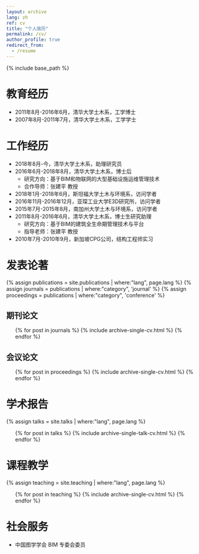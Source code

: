 ```yaml
---
layout: archive
lang: zh
ref: cv
title: "个人简历"
permalink: /cv/
author_profile: true
redirect_from:
  - /resume
---
```


{% include base_path %}

教育经历
====
* 2011年8月-2016年6月，清华大学土木系，工学博士
* 2007年8月-2011年7月，清华大学土木系，工学学士

工作经历
====
* 2018年8月-今，清华大学土木系，助理研究员
* 2016年6月-2018年8月，清华大学土木系，博士后
  * 研究方向：基于BIM和物联网的大型基础设施运维管理技术
  * 合作导师：张建平 教授
* 2018年1月-2018年6月，斯坦福大学土木与环境系，访问学者
* 2016年11月-2016年12月，亚琛工业大学E3D研究所，访问学者
* 2015年7月-2015年8月，南加州大学土木与环境系，访问学者
* 2011年8月-2016年6月，清华大学土木系，博士生研究助理
  * 研究方向：基于BIM的建筑全生命期管理技术与平台
  * 指导老师：张建平 教授
* 2010年7月-2010年9月，新加坡CPG公司，结构工程师实习

发表论著
====
  {% assign publications = site.publications | where:"lang", page.lang %}
  {% assign journals = publications | where:"category", 'journal' %}
  {% assign proceedings = publications | where:"category", 'conference' %}

<h2>期刊论文</h2>
  <ul>{% for post in journals %}
    {% include archive-single-cv.html %}
  {% endfor %}</ul>

<h2>会议论文</h2>
  <ul>{% for post in proceedings %}
    {% include archive-single-cv.html %}
  {% endfor %}</ul>
  
学术报告
====
  {% assign talks = site.talks | where:"lang", page.lang %}
  <ul>{% for post in talks %}
    {% include archive-single-talk-cv.html %}
  {% endfor %}</ul>
  
课程教学
====
  {% assign teaching = site.teaching | where:"lang", page.lang %}
  <ul>{% for post in teaching %}
    {% include archive-single-cv.html %}
  {% endfor %}</ul>
  
社会服务
====
* 中国图学学会 BIM 专委会委员
